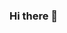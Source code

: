 ### Hi there 👋

<!--
**HarshalKudale/HarshalKudale** is a ✨ _special_ ✨ repository because its `README.md` (this file) appears on your GitHub profile.

Here are some ideas to get you started:

- 🔭 I’m currently working on nothing
- 🌱 I’m currently learning java
- my website - https://codewrath.tech
-->
